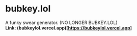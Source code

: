 # bubkey.lol
 A funky swear generator. (NO LONGER BUBKEY.LOL) <br>
 **Link: (bubkeylol.vercel.app)[https://bubkeylol.vercel.app]**
